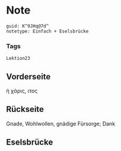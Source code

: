 # Note
```
guid: K^9JHq@7d^
notetype: Einfach + Eselsbrücke
```

### Tags
```
Lektion23
```

## Vorderseite
ἡ χάρις, ιτος

## Rückseite
Gnade, Wohlwollen, gnädige Fürsorge; Dank

## Eselsbrücke

